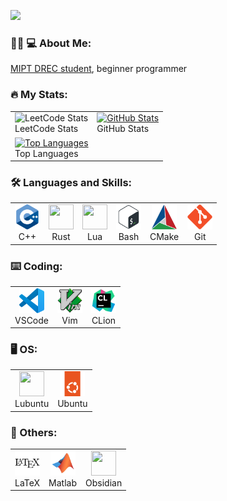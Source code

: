 ![](https://komarev.com/ghpvc/?username=AntonAnisimovMIPT)

### :man_student: :computer: About Me:
[MIPT DREC student](https://www.xn--j1alhf.xn--p1ai/), beginner programmer

### :fire: My Stats:
<table>
  <tr>
    <td>
      <img src="https://leetcard.jacoblin.cool/AntonAnisimovMIPT" alt="LeetCode Stats"/>
      <div>LeetCode Stats</div>
    </td>
    <td>
      <a href="https://github.com/anuraghazra/github-readme-stats">
        <img src="https://github-readme-stats.vercel.app/api?username=AntonAnisimovMIPT&show_icons=true" alt="GitHub Stats"/>
      </a>
      <div>GitHub Stats</div>
    </td>
  </tr>
  <tr>
    <td colspan="2">
      <a href="https://github.com/anuraghazra/github-readme-stats">
        <img src="https://github-readme-stats.vercel.app/api/top-langs/?username=AntonAnisimovMIPT&langs_count=10&layout=compact" alt="Top Languages"/>
      </a>
      <div>Top Languages</div>
    </td>
  </tr>
</table>

### :hammer_and_wrench: Languages and Skills:
<table>
  <tr>
    <td align="center">
      <img src="https://github.com/devicons/devicon/blob/master/icons/cplusplus/cplusplus-original.svg" width="40" height="40"/>
      <div>C++</div>
    </td>
    <td align="center">
      <img src="https://upload.wikimedia.org/wikipedia/commons/thumb/d/d5/Rust_programming_language_black_logo.svg/2048px-Rust_programming_language_black_logo.svg.png" width="40" height="40"/>
      <div>Rust</div>
    </td>
    <td align="center">
      <img src="https://upload.wikimedia.org/wikipedia/commons/thumb/c/cf/Lua-Logo.svg/1200px-Lua-Logo.svg.png" width="40" height="40"/>
      <div>Lua</div>
    </td>
    <td align="center">
      <img src="https://github.com/devicons/devicon/blob/master/icons/bash/bash-original.svg" width="40" height="40"/>
      <div>Bash</div>
    </td>
    <td align="center">
      <img src="https://github.com/devicons/devicon/blob/master/icons/cmake/cmake-original.svg" width="40" height="40"/>
      <div>CMake</div>
    </td>
    <td align="center">
      <img src="https://github.com/devicons/devicon/blob/master/icons/git/git-original.svg" width="40" height="40"/>
      <div>Git</div>
    </td>
  </tr>
</table>



### :keyboard: Coding:
<table>
  <tr>
    <td align="center">
      <img src="https://github.com/devicons/devicon/blob/master/icons/vscode/vscode-original.svg" width="40" height="40"/>
      <div>VSCode</div>
    </td>
    <td align="center">
      <img src="https://github.com/devicons/devicon/blob/master/icons/vim/vim-original.svg" width="40" height="40"/>
      <div>Vim</div>
    </td>
    <td align="center">
      <img src="https://github.com/devicons/devicon/blob/master/icons/clion/clion-original.svg" width="40" height="40"/>
      <div>CLion</div>
    </td>
  </tr>
</table>

### :desktop_computer: OS:
<table>
  <tr>
    <td align="center">
      <img src="https://upload.wikimedia.org/wikipedia/commons/thumb/3/3a/Lubuntu_logo_only.svg/600px-Lubuntu_logo_only.svg.png" width="40" height="40"/>
      <div>Lubuntu</div>
    </td>
    <td align="center">
      <img src="https://github.com/devicons/devicon/blob/master/icons/ubuntu/ubuntu-original.svg" width="40" height="40"/>
      <div>Ubuntu</div>
    </td>
  </tr>
</table>

### :toolbox: Others:
<table>
  <tr>
    <td align="center">
      <img src="https://github.com/devicons/devicon/blob/master/icons/latex/latex-original.svg" width="40" height="40"/>
      <div>LaTeX</div>
    </td>
    <td align="center">
      <img src="https://github.com/devicons/devicon/blob/master/icons/matlab/matlab-original.svg" width="40" height="40"/>
      <div>Matlab</div>
    </td>
    <td align="center">
      <img src="https://upload.wikimedia.org/wikipedia/commons/thumb/1/10/2023_Obsidian_logo.svg/512px-2023_Obsidian_logo.svg.png" width="40" height="40"/>
      <div>Obsidian</div>
    </td>
  </tr>
</table>



